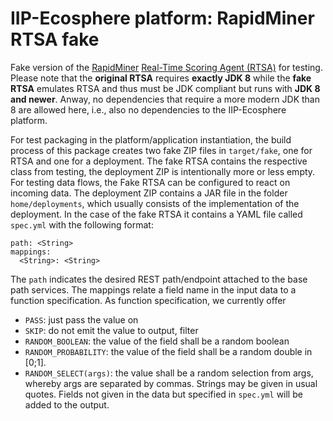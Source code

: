 # IIP-Ecosphere platform: RapidMiner RTSA fake

Fake version of the [RapidMiner](https://rapidminer.com) [Real-Time Scoring Agent (RTSA)](https://docs.rapidminer.com/latest/scoring-agent/install/) for testing. Please note that the **original RTSA** requires **exactly JDK 8** while the **fake RTSA** emulates RTSA and thus must be JDK compliant but runs with **JDK 8 and newer**. Anway, no dependencies that require a more modern JDK than 8 are allowed here, i.e., also no dependencies to the IIP-Ecosphere platform.

For test packaging in the platform/application instantiation, the build process of this package creates two fake ZIP files in `target/fake`, one for RTSA and one for a deployment. The fake RTSA contains the respective class from testing, the deployment ZIP is intentionally more or less empty. For testing data flows, the Fake RTSA can be configured to react on incoming data. The deployment ZIP contains a JAR file in the folder `home/deployments`, which usually consists of the implementation of the deployment. In the case of the fake RTSA it contains a YAML file called `spec.yml` with the following format:

    path: <String>
    mappings:
      <String>: <String>

The `path` indicates the desired REST path/endpoint attached to the base path services. The mappings relate a field name in the input data to a function specification. As function specification, we currently offer 
- `PASS`: just pass the value on
- `SKIP`: do not emit the value to output, filter
- `RANDOM_BOOLEAN`: the value of the field shall be a random boolean
- `RANDOM_PROBABILITY`: the value of the field shall be a random double in [0;1]. 
- `RANDOM_SELECT(args)`: the value shall be a random selection from args, whereby args are separated by commas. Strings may be given in usual quotes.
Fields not given in the data but specified in `spec.yml` will be added to the output. 
